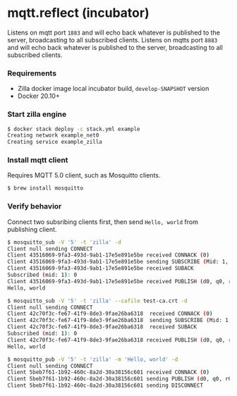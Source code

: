 # mqtt.reflect (incubator)
Listens on mqtt port `1883` and will echo back whatever is published to the server, broadcasting to all subscribed clients.
Listens on mqtts port `8883` and will echo back whatever is published to the server, broadcasting to all subscribed clients.

### Requirements
 - Zilla docker image local incubator build, `develop-SNAPSHOT` version
 - Docker 20.10+

### Start zilla engine
```bash
$ docker stack deploy -c stack.yml example
Creating network example_net0
Creating service example_zilla
```

### Install mqtt client
Requires MQTT 5.0 client, such as Mosquitto clients.
```bash
$ brew install mosquitto
```

### Verify behavior
Connect two subsribing clients first, then send `Hello, world` from publishing client.
```bash
$ mosquitto_sub -V '5' -t 'zilla' -d
Client null sending CONNECT
Client 43516069-9fa3-493d-9ab1-17e5e891e5be received CONNACK (0)
Client 43516069-9fa3-493d-9ab1-17e5e891e5be sending SUBSCRIBE (Mid: 1, Topic: zilla, QoS: 0, Options: 0x00)
Client 43516069-9fa3-493d-9ab1-17e5e891e5be received SUBACK
Subscribed (mid: 1): 0
Client 43516069-9fa3-493d-9ab1-17e5e891e5be received PUBLISH (d0, q0, r0, m0, 'zilla', ... (12 bytes))
Hello, world
```
```bash
$ mosquitto_sub -V '5' -t 'zilla' --cafile test-ca.crt -d
Client null sending CONNECT
Client 42c70f3c-fe67-41f9-8de3-9fae26ba6318  received CONNACK (0)
Client 42c70f3c-fe67-41f9-8de3-9fae26ba6318  sending SUBSCRIBE (Mid: 1, Topic: zilla, QoS: 0, Options: 0x00)
Client 42c70f3c-fe67-41f9-8de3-9fae26ba6318  received SUBACK
Subscribed (mid: 1): 0
Client 42c70f3c-fe67-41f9-8de3-9fae26ba6318 received PUBLISH (d0, q0, r0, m0, 'zilla', ... (12 bytes))
Hello, world
```
```bash
$ mosquitto_pub -V '5' -t 'zilla' -m 'Hello, world' -d
Client null sending CONNECT
Client 5beb7f61-1b92-460c-8a2d-30a38156c601 received CONNACK (0)
Client 5beb7f61-1b92-460c-8a2d-30a38156c601 sending PUBLISH (d0, q0, r0, m1, 'zilla', ... (12 bytes))
Client 5beb7f61-1b92-460c-8a2d-30a38156c601 sending DISCONNECT
```
